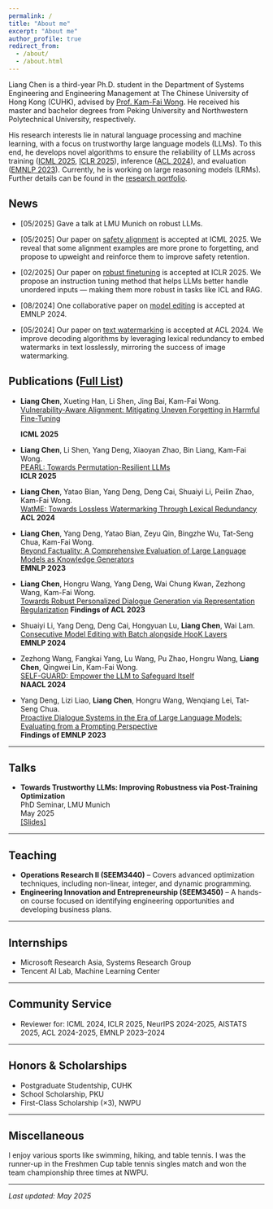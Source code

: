 ```yaml
---
permalink: /
title: "About me"
excerpt: "About me"
author_profile: true
redirect_from: 
  - /about/
  - /about.html
---
```


Liang Chen is a third-year Ph.D. student in the Department of Systems Engineering and Engineering Management at The Chinese University of Hong Kong (CUHK), advised by [Prof. Kam-Fai Wong](https://www1.se.cuhk.edu.hk/~kfwong/). He received his master and bachelor degrees from Peking University and Northwestern Polytechnical University, respectively.

His research interests lie in natural language processing and machine learning, with a focus on trustworthy large language models (LLMs). To this end, he develops novel algorithms to ensure the reliability of LLMs across training ([ICML 2025](https://arxiv.org/abs/2506.03850), [ICLR 2025](https://openreview.net/pdf?id=txoJvjfI9w)), inference ([ACL 2024](https://aclanthology.org/2024.acl-long.496.pdf)), and evaluation ([EMNLP 2023](https://aclanthology.org/2023.emnlp-main.390)). Currently, he is working on large reasoning models (LRMs). Further details can be found in the [research portfolio](https://chanliang.github.io/portfolio/portfolio-1/).
<!-- Check out the [research portfolio](https://chanliang.github.io/portfolio/portfolio-1/) for more details. -->
<!-- He is devoted to developing noval algorithms to promote reliability of LLMs from training, inference and evaluation. -->
<!-- Liang is devoted to ensuring the reliability of LLMs across the entire lifecycle—from **training** (e.g., [ICML 2025, ICLR 2025]), to **inference** (e.g., [ACL 2024]), and **evaluation** (e.g., [EMNLP 2023]). -->
<!-- He has published at top-tier conferences such as ICML, ICLR, ACL, EMNLP, and NAACL, and serves as a reviewer for major venues including ICML, ICLR, NeurIPS, AISTATS, ACL, and EMNLP. -->

<!-- **Email**: lchen [at] se.cuhk.edu.hk -->

<!-- --- -->

## News

<!-- - [05/2025] **Gave a talk at LMU Munich on post-training optimization for trustworthy LLMs.** -->
<!-- - [05/2025] **Gave a talk at LMU Munich on robust LLMs.** -->
- [05/2025] Gave a talk at LMU Munich on robust LLMs.

<!-- - [05/2025] Our paper on Vulnerability-Aware Alignment (VAA) is accepted at ICML 2025.   -->
<!-- - [05/2025] **Our paper on safety alignment is accepted at ICML 2025.**   -->
<!-- - [05/2025] Our paper on [safety alignment](https://icml.cc/virtual/2025/poster/45951) is accepted at ICML 2025.   -->
- [05/2025] Our paper on [safety alignment](https://arxiv.org/abs/2506.03850) is accepted at ICML 2025.  
  <!-- We reveal that some alignment examples are more prone to forgetting, and propose to upweight and reinforce them to improve safety retention. -->
  <!-- We reveal that some alignment examples are more prone to forgetting, and propose a vulnerability-aware alignment method to upweight and reinforce them to improve safety retention. -->
  We reveal that some alignment examples are more prone to forgetting, and propose to upweight and reinforce them to improve safety retention.

<!-- - [02/2025] Our paper on Permutation-Resilient Learning (PEARL) is accepted at ICLR 2025.   -->
<!-- - [02/2025] **Our paper on [robust finetuning](https://openreview.net/pdf?id=txoJvjfI9w) is accepted at ICLR 2025.**   -->
<!-- - [02/2025] Our paper on [robust instruction tuning](https://openreview.net/pdf?id=txoJvjfI9w) is accepted at ICLR 2025.   -->
- [02/2025] Our paper on [robust finetuning](https://openreview.net/pdf?id=txoJvjfI9w) is accepted at ICLR 2025.  
  <!-- PEARL helps LLMs understand unordered inputs — making them more robust in tasks like ICL and RAG. -->
  <!-- We propose a permutation-resilient finetuning method that helps LLMs understand unordered inputs — making them more robust in tasks like ICL and RAG. -->
  <!-- We propose a permutation-resilient finetuning method that helps LLMs better handle unordered inputs — making them more robust in tasks like ICL and RAG. -->
  <!-- We propose a finetuning method that helps LLMs better handle unordered inputs — making them more robust in tasks like ICL and RAG. -->
  We propose an instruction tuning method that helps LLMs better handle unordered inputs — making them more robust in tasks like ICL and RAG.

<!-- - [08/2024] **One collaborative paper on [consecutive model editing](https://aclanthology.org/2024.emnlp-main.765) is accepted at EMNLP 2024.**   -->
- [08/2024] One collaborative paper on [model editing](https://aclanthology.org/2024.emnlp-main.765) is accepted at EMNLP 2024.  
  
<!-- - [05/2024] Our paper on Lossless text watermarking (WatME) is accepted at ACL 2024. -->
<!-- - [05/2024] **Our paper on [lossless text watermarking](https://aclanthology.org/2024.acl-long.496.pdf) is accepted at ACL 2024.**   -->
- [05/2024] Our paper on [text watermarking](https://aclanthology.org/2024.acl-long.496.pdf) is accepted at ACL 2024.   
  <!-- We improve decoding algorithms by leveraging lexical redundancy to achieve lossless watermarking in text, mirroring the success of image watermarking. -->
  <!-- We improve decoding algorithms by leveraging lexical redundancy to mirror the success of image watermarking. -->
  <!-- We improve decoding algorithms by leveraging lexical redundancy to achieve lossless text watermarking, mirroring the success of image watermarking. -->
  We improve decoding algorithms by leveraging lexical redundancy to embed watermarks in text losslessly, mirroring the success of image watermarking.


## Publications ([Full List](https://scholar.google.com/citations?hl=en&user=0iatxnIAAAAJ&view_op=list_works&sortby=pubdate))

- **Liang Chen**, Xueting Han, Li Shen, Jing Bai, Kam-Fai Wong.  
  [Vulnerability-Aware Alignment: Mitigating Uneven Forgetting in Harmful Fine-Tuning](https://arxiv.org/abs/2506.03850)  
  <!-- [Learning to Protect: Mitigating Harmful Fine-Tuning via Vulnerability-Aware Alignment](https://icml.cc/virtual/2025/poster/45951) -->
  **ICML 2025**

- **Liang Chen**, Li Shen, Yang Deng, Xiaoyan Zhao, Bin Liang, Kam-Fai Wong.  
  [PEARL: Towards Permutation-Resilient LLMs](https://openreview.net/pdf?id=txoJvjfI9w)  
  **ICLR 2025**

- **Liang Chen**, Yatao Bian, Yang Deng, Deng Cai, Shuaiyi Li, Peilin Zhao, Kam-Fai Wong.  
  [WatME: Towards Lossless Watermarking Through Lexical Redundancy](https://aclanthology.org/2024.acl-long.496.pdf)  
  **ACL 2024**

- **Liang Chen**, Yang Deng, Yatao Bian, Zeyu Qin, Bingzhe Wu, Tat-Seng Chua, Kam-Fai Wong.  
  [Beyond Factuality: A Comprehensive Evaluation of Large Language Models as Knowledge Generators](https://aclanthology.org/2023.emnlp-main.390)  
  **EMNLP 2023**

- **Liang Chen**, Hongru Wang, Yang Deng, Wai Chung Kwan, Zezhong Wang, Kam-Fai Wong.    
  [Towards Robust Personalized Dialogue Generation via Representation Regularization](https://aclanthology.org/2023.findings-acl.462/) 
  **Findings of ACL 2023**

- Shuaiyi Li, Yang Deng, Deng Cai, Hongyuan Lu, **Liang Chen**, Wai Lam.  
  [Consecutive Model Editing with Batch alongside HooK Layers](https://aclanthology.org/2024.emnlp-main.765)  
  **EMNLP 2024**

- Zezhong Wang, Fangkai Yang, Lu Wang, Pu Zhao, Hongru Wang, **Liang Chen**, Qingwei Lin, Kam-Fai Wong.  
  [SELF-GUARD: Empower the LLM to Safeguard Itself](https://aclanthology.org/2024.naacl-long.92)  
  **NAACL 2024**

- Yang Deng, Lizi Liao, **Liang Chen**, Hongru Wang, Wenqiang Lei, Tat-Seng Chua.  
  [Proactive Dialogue Systems in the Era of Large Language Models: Evaluating from a Prompting Perspective](https://openreview.net/forum?id=LPtO1evrGa)  
  **Findings of EMNLP 2023**

---

## Talks

- **Towards Trustworthy LLMs: Improving Robustness via Post-Training Optimization**  
  PhD Seminar, LMU Munich  
  May 2025  
  [[Slides]](/talks/pearl.pdf)

---

## Teaching

- **Operations Research II (SEEM3440)** – Covers advanced optimization techniques, including non-linear, integer, and dynamic programming.  
- **Engineering Innovation and Entrepreneurship (SEEM3450)** – A hands-on course focused on identifying engineering opportunities and developing business plans.

---

## Internships

- Microsoft Research Asia, Systems Research Group
- Tencent AI Lab, Machine Learning Center

---

## Community Service

- Reviewer for: ICML 2024, ICLR 2025, NeurIPS 2024-2025, AISTATS 2025, ACL 2024-2025, EMNLP 2023–2024

---

<!-- ## Skills

- **Programming Languages**: Python, Shell, Java  
- **Frameworks**: PyTorch, PaddlePaddle, TensorFlow, Huggingface Transformers, Fairseq  
- **Operating Systems**: Linux -->

<!-- --- -->

## Honors & Scholarships

- Postgraduate Studentship, CUHK  
- School Scholarship, PKU
- First-Class Scholarship (×3), NWPU

---

## Miscellaneous

I enjoy various sports like swimming, hiking, and table tennis. I was the runner-up in the Freshmen Cup table tennis singles match and won the team championship three times at NWPU.

---


_Last updated: May 2025_